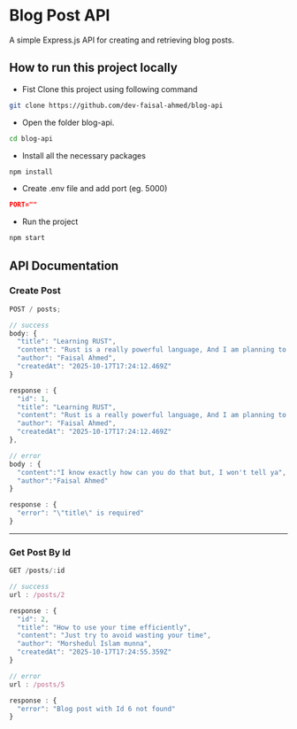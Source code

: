 # Blog Post API

A simple Express.js API for creating and retrieving blog posts.

## How to run this project locally

- Fist Clone this project using following command

```bash
git clone https://github.com/dev-faisal-ahmed/blog-api
```

- Open the folder blog-api.

```bash
cd blog-api
```

- Install all the necessary packages

```bash
npm install
```

- Create .env file and add port (eg. 5000)

```json
PORT=""
```

- Run the project

```bash
npm start
```

## API Documentation

### Create Post

```ts
POST / posts;

// success
body: {
  "title": "Learning RUST",
  "content": "Rust is a really powerful language, And I am planning to learn it",
  "author": "Faisal Ahmed",
  "createdAt": "2025-10-17T17:24:12.469Z"
}

response : {
  "id": 1,
  "title": "Learning RUST",
  "content": "Rust is a really powerful language, And I am planning to learn it",
  "author": "Faisal Ahmed",
  "createdAt": "2025-10-17T17:24:12.469Z"
},

// error
body : {
  "content":"I know exactly how can you do that but, I won't tell ya",
  "author":"Faisal Ahmed"
}

response : {
  "error": "\"title\" is required"
}
```

---

### Get Post By Id

```ts
GET /posts/:id

// success
url : /posts/2

response : {
  "id": 2,
  "title": "How to use your time efficiently",
  "content": "Just try to avoid wasting your time",
  "author": "Morshedul Islam munna",
  "createdAt": "2025-10-17T17:24:55.359Z"
}

// error
url : /posts/5

response : {
  "error": "Blog post with Id 6 not found"
}
```
